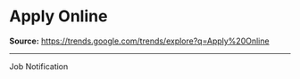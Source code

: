 # Apply Online

**Source:** https://trends.google.com/trends/explore?q=Apply%20Online

---

Job Notification
